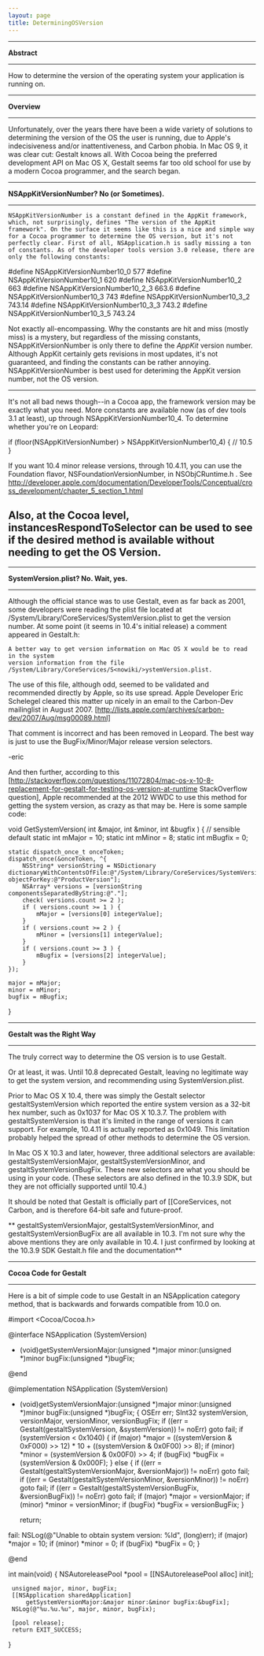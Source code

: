 ```yaml
---
layout: page
title: DeterminingOSVersion
---
```


----
**Abstract**

----
How to determine the version of the operating system your application is running on.



----
**Overview**

----
Unfortunately, over the years there have been a wide variety of solutions to determining the version of the OS the user is running, due to Apple's indecisiveness and/or inattentiveness, and Carbon phobia. In Mac OS 9, it was clear cut: Gestalt knows all. With Cocoa being the preferred development API on Mac OS X, Gestalt seems far too old school for use by a modern Cocoa programmer, and the search began.




----
**NSA<nowiki/>ppKitVersionNumber? No (or Sometimes).**

----
    NSAppKitVersionNumber is a constant defined in the AppKit framework, which, not surprisingly, defines "The version of the AppKit framework". On the surface it seems like this is a nice and simple way for a Cocoa programmer to determine the OS version, but it's not perfectly clear. First of all, NSApplication.h is sadly missing a ton of constants. As of the developer tools version 3.0 release, there are only the following constants:

    
#define NSAppKitVersionNumber10_0 577
#define NSAppKitVersionNumber10_1 620
#define NSAppKitVersionNumber10_2 663
#define NSAppKitVersionNumber10_2_3 663.6
#define NSAppKitVersionNumber10_3 743
#define NSAppKitVersionNumber10_3_2 743.14
#define NSAppKitVersionNumber10_3_3 743.2
#define NSAppKitVersionNumber10_3_5 743.24


Not exactly all-encompassing. Why the constants are hit and miss (mostly miss) is a mystery, but regardless of the missing constants, NSAppKitVersionNumber is only there to define the *AppKit* version number. Although AppKit certainly gets revisions in most updates, it's not guaranteed, and finding the constants can be rather annoying. NSAppKitVersionNumber is best used for deteriming the AppKit version number, not the OS version.

----
It's not all bad news though--in a Cocoa app, the framework version may be exactly what you need. More constants are available now (as of dev tools 3.1 at least), up through NSAppKitVersionNumber10_4. To determine whether you're on Leopard:
    
if (floor(NSAppKitVersionNumber) > NSAppKitVersionNumber10_4) {
// 10.5
}

If you want 10.4 minor release versions, through 10.4.11, you can use the Foundation flavor, NSFoundationVersionNumber, in NSObjCRuntime.h . See http://developer.apple.com/documentation/DeveloperTools/Conceptual/cross_development/chapter_5_section_1.html 

Also, at the Cocoa level, instancesRespondToSelector can be used to see if the desired method is available without needing to get the OS Version.
----


----
**S<nowiki/>ystemVersion.plist? No. Wait, yes.**

----
Although the official stance was to use Gestalt, even as far back as 2001, some developers were reading the plist file located at     /System/Library/CoreServices/S<nowiki/>ystemVersion.plist to get the version number. At some point (it seems in 10.4's initial release) a comment appeared in Gestalt.h:

    
    A better way to get version information on Mac OS X would be to read in the system
    version information from the file /System/Library/CoreServices/S<nowiki/>ystemVersion.plist.


The use of this file, although odd, seemed to be validated and recommended directly by Apple, so its use spread. Apple Developer Eric Schelegel cleared this matter up nicely in an email to the Carbon-Dev mailinglist in August 2007. [http://lists.apple.com/archives/carbon-dev/2007/Aug/msg00089.html]

    
That comment is incorrect and has been removed in Leopard. The best
way is just to use the B<nowiki/>ugFix/Minor/Major release version selectors.

-eric



And then further, according to this [http://stackoverflow.com/questions/11072804/mac-os-x-10-8-replacement-for-gestalt-for-testing-os-version-at-runtime StackOverflow question], Apple recommended at the 2012 WWDC to use this method for getting the system version, as crazy as that may be.  Here is some sample code:

    
 void GetSystemVersion( int &major, int &minor, int &bugfix )
 {
 	// sensible default
 	static int mMajor = 10;
 	static int mMinor = 8;
 	static int mBugfix = 0;
 
 	static dispatch_once_t onceToken;
 	dispatch_once(&onceToken, ^{
 		NSString* versionString = NSDictionary dictionaryWithContentsOfFile:@"/System/Library/CoreServices/SystemVersion.plist"] objectForKey:@"ProductVersion"];
 		NSArray* versions = [versionString componentsSeparatedByString:@"."];
 		check( versions.count >= 2 );
 		if ( versions.count >= 1 ) {
 			mMajor = [versions[0] integerValue];
 		}
 		if ( versions.count >= 2 ) {
 			mMinor = [versions[1] integerValue];
 		}
 		if ( versions.count >= 3 ) {
 			mBugfix = [versions[2] integerValue];
 		}
 	});
 
 	major = mMajor;
 	minor = mMinor;
 	bugfix = mBugfix;
 }




----
**Gestalt was the Right Way**

----
The truly correct way to determine the OS version is to use Gestalt. 

Or at least, it was.  Until 10.8 deprecated Gestalt, leaving no legitimate way to get the system version, and recommending using S<nowiki/>ystemVersion.plist.

Prior to Mac OS X 10.4, there was simply the Gestalt selector     gestaltSystemVersion which reported the entire system version as a 32-bit hex number, such as 0x1037 for Mac OS X 10.3.7. The problem with gestaltSystemVersion is that it's limited in the range of versions it can support. For example, 10.4.11 is actually reported as 0x1049. This limitation probably helped the spread of other methods to determine the OS version.

In Mac OS X 10.3 and later, however, three additional selectors are available:     gestaltSystemVersionMajor,     gestaltSystemVersionMinor, and     gestaltSystemVersionBugFix. These new selectors are what you should be using in your code. (These selectors are also defined in the 10.3.9 SDK, but they are not officially supported until 10.4.)

It should be noted that Gestalt is officially part of [[CoreServices, not Carbon, and is therefore 64-bit safe and future-proof.

**    gestaltSystemVersionMajor,     gestaltSystemVersionMinor, and     gestaltSystemVersionBugFix are all available in 10.3. I'm not sure why the above mentions they are only available in 10.4. I just confirmed by looking at the 10.3.9 SDK Gestalt.h file and the documentation**

----
**Cocoa Code for Gestalt**

----
Here is a bit of simple code to use Gestalt in an NSApplication category method, that is backwards and forwards compatible from 10.0 on. 

    
 #import <Cocoa/Cocoa.h>
 
 @interface NSApplication (SystemVersion)
 
 - (void)getSystemVersionMajor:(unsigned *)major
                         minor:(unsigned *)minor
                        bugFix:(unsigned *)bugFix;
 
 @end
 
 @implementation NSApplication (SystemVersion)
 
 - (void)getSystemVersionMajor:(unsigned *)major
                         minor:(unsigned *)minor
                        bugFix:(unsigned *)bugFix;
 {
     OSErr err;
     SInt32 systemVersion, versionMajor, versionMinor, versionBugFix;
     if ((err = Gestalt(gestaltSystemVersion, &systemVersion)) != noErr) goto fail;
     if (systemVersion < 0x1040)
     {
         if (major) *major = ((systemVersion & 0xF000) >> 12) * 10 +
             ((systemVersion & 0x0F00) >> 8);
         if (minor) *minor = (systemVersion & 0x00F0) >> 4;
         if (bugFix) *bugFix = (systemVersion & 0x000F);
     }
     else
     {
         if ((err = Gestalt(gestaltSystemVersionMajor, &versionMajor)) != noErr) goto fail;
         if ((err = Gestalt(gestaltSystemVersionMinor, &versionMinor)) != noErr) goto fail;
         if ((err = Gestalt(gestaltSystemVersionBugFix, &versionBugFix)) != noErr) goto fail;
         if (major) *major = versionMajor;
         if (minor) *minor = versionMinor;
         if (bugFix) *bugFix = versionBugFix;
     }
     
     return;
     
 fail:
     NSLog(@"Unable to obtain system version: %ld", (long)err);
     if (major) *major = 10;
     if (minor) *minor = 0;
     if (bugFix) *bugFix = 0;
 }
 
 @end
 
 int main(void)
 {
     NSAutoreleasePool *pool = [[NSAutoreleasePool alloc] init];
 
     unsigned major, minor, bugFix;
     [[NSApplication sharedApplication]
         getSystemVersionMajor:&major minor:&minor bugFix:&bugFix];
     NSLog(@"%u.%u.%u", major, minor, bugFix);
     
     [pool release];
     return EXIT_SUCCESS;
 }


